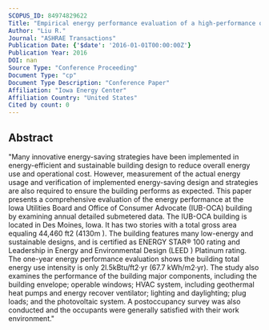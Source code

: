 ```yaml
---
SCOPUS_ID: 84974829622
Title: "Empirical energy performance evaluation of a high-performance office building in the U.S. Midwest"
Author: "Liu R."
Journal: "ASHRAE Transactions"
Publication Date: {'$date': '2016-01-01T00:00:00Z'}
Publication Year: 2016
DOI: nan
Source Type: "Conference Proceeding"
Document Type: "cp"
Document Type Description: "Conference Paper"
Affiliation: "Iowa Energy Center"
Affiliation Country: "United States"
Cited by count: 0
---
```


## Abstract
"Many innovative energy-saving strategies have been implemented in energy-efficient and sustainable building design to reduce overall energy use and operational cost. However, measurement of the actual energy usage and verification of implemented energy-saving design and strategies are also required to ensure the building performs as expected. This paper presents a comprehensive evaluation of the energy performance at the Iowa Utilities Board and Office of Consumer Advocate (IUB-OCA) building by examining annual detailed submetered data. The IUB-OCA building is located in Des Moines, Iowa. It has two stories with a total gross area equaling 44,460 ft2 (4130m ). The building features many low-energy and sustainable designs, and is certified as ENERGY STAR® 100 rating and Leadership in Energy and Environmental Design (LEED ) Platinum rating. The one-year energy performance evaluation shows the building total energy use intensity is only 2l.5kBtu/ft2·yr (67.7 kWh/m2·yr). The study also examines the performance of the building major components, including the building envelope; operable windows; HVAC system, including geothermal heat pumps and energy recover ventilator; lighting and daylighting; plug loads; and the photovoltaic system. A postoccupancy survey was also conducted and the occupants were generally satisfied with their work environment."

